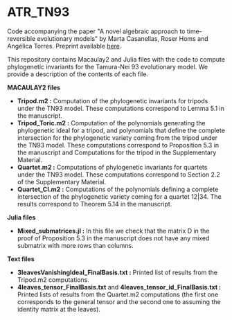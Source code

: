 # ATR_TN93
Code accompanying the paper "A novel algebraic approach to time-reversible evolutionary models" by Marta Casanellas, Roser Homs and Angélica Torres. Preprint available [here](https://arxiv.org/abs/2309.02276).

This repository contains Macaulay2 and Julia files with the code to compute phylogenetic invariants for the Tamura-Nei 93 evolutionary model. We provide a description of the contents of each file.

**MACAULAY2 files**
- **Tripod.m2 :** Computation of the phylogenetic invariants for tripods under the TN93 model. These computations correspond to Lemma 5.1 in the manuscript.
- **Tripod_Toric.m2 :** Computation of the polynomials generating the phylogenetic ideal for a tripod, and polynomials that define the complete intersection for the phylogenetic variety coming from the tripod under the TN93 model. These computations correspond to Proposition 5.3 in the manuscript and Computations for the tripod in the Supplementary Material.
- **Quartet.m2 :**  Computations of phylogenetic invariants for quartets under the TN93 model. These computations correspond to Section 2.2 of the Supplementary Material.
- **Quartet_CI.m2 :** Computations of the polynomials defining a complete intersection of the phylogenetic variety coming for a quartet 12|34. The results correspond to Theorem 5.14 in the manuscript.

**Julia files**
- **Mixed_submatrices.jl :** In this file we check that the matrix D in the proof of Proposition 5.3 in the manuscript does not have any mixed submatrix with more rows than columns.

**Text files**
- **3leavesVanishingIdeal_FinalBasis.txt :** Printed list of results from the Tripod.m2 computations.
- **4leaves_tensor_FinalBasis.txt** and **4leaves_tensor_id_FinalBasis.txt :** Printed lists of results from the Quartet.m2 computations (the first one corresponds to the general tensor and the second one to assuming the identity matrix at the leaves).

